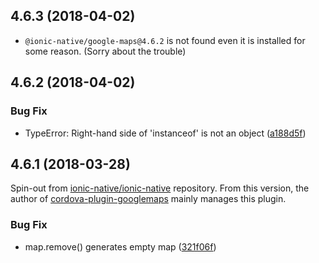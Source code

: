 <a name="4.6.3"></a>
## 4.6.3 (2018-04-02)

* `@ionic-native/google-maps@4.6.2` is not found even it is installed for some reason.
  (Sorry about the trouble)

<a name="4.6.2"></a>
## 4.6.2 (2018-04-02)

### Bug Fix
* TypeError: Right-hand side of 'instanceof' is not an object ([a188d5f](https://github.com/ionic-team/ionic-native-google-maps/commit/a188d5f))

<a name="4.6.1"></a>
## 4.6.1 (2018-03-28)

Spin-out from [ionic-native/ionic-native](https://github.com/ionic-team/ionic-native/) repository.
From this version, the author of [cordova-plugin-googlemaps](https://github.com/mapsplugin/cordova-plugin-googlemaps) mainly manages this plugin.

### Bug Fix
* map.remove() generates empty map ([321f06f](https://github.com/ionic-team/ionic-native-google-maps/commit/321f06f))
